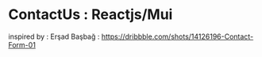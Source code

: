 # ContactUs : Reactjs/Mui


inspired by : Erşad Başbağ :  https://dribbble.com/shots/14126196-Contact-Form-01

